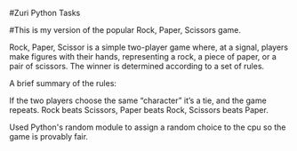 #Zuri Python Tasks

#This is my version of the popular Rock, Paper, Scissors game. 

Rock, Paper, Scissor is a simple two-player game where, at a signal, players make figures with their hands, representing a rock, a piece of paper, or a pair of scissors. The winner is determined according to a set of rules.

A brief summary of the rules:

If the two players choose the same “character” it’s a tie, and the game repeats. 
Rock beats Scissors, 
Paper beats Rock, 
Scissors beats Paper. 

Used Python's random module to assign a random choice to the cpu so the game is provably fair. 

